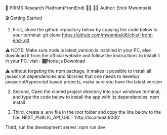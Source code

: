 
🔱 PRIMS Research Platfrom(FrontEnd) 🚧🎯
👋🏾 Author: Erick Mwombeki

🎬 Getting Started
1. First, clone the github repository below by copying the code below to your terminal:
git clone https://github.com/mwombeki6/chief-front-end-.git

⚠️ NOTE: Make sure node.js latest_version is installed in your PC, else download it from the official website and follow the instructions to install it in your PC. visit 👉🏾Node.js Download

⚠️ without forgeting the npm package, it makes it possible to install all javascript dependencies and libraries that one needs to develop javascript/typescript based projects, make sure you have the latest version

2. Second, Open the cloned project directory into your windows terminal, and type the code below to install the app with its dependencies:
npm install

3. Third, create a .env file in the root folder and copy the line below to the file:
NEXT_PUBLIC_API_URL='http://localhost:8000'

Third, run the development server:
npm run dev


